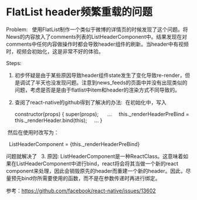 #  FlatList header频繁重载的问题

Problem: 
    使用FlatList制作一个类似于微博的详情页的时候发现了这个问题。将News的内容放入了comments列表的ListHeaderComponent中。结果发现在对comments中任何内容做操作时都会导致header组件的刷新。当header中有视频时，视频会初始化，这是非常不好的体验。

Steps: 
1. 初步怀疑是由于某些原因导致header组件state发生了变化导致re-render，但是调试了半天也没发现问题。注意到news_feeds的页面中并没有出现类似的问题，考虑是否是是由于flatlist中item和header的渲染方式不同导致的。 

2. 查阅了react-native的github得到了解决的办法:
  在初始化中，写入
  
    constructor(props) {
      super(props);
      ...
      this._renderHeaderPreBind = this._renderHeader.bind(this);
      ...
     }
     
  然后在使用时改写为：
  
    ListHeaderComponent = {this._renderHeaderPreBind}
  
  问题就解决了
  
3. 原因: ListHeaderComponent是一种ReactClass。这意味着如果在ListHeaderComponent中进行bind，react将会将其当做一个新的react component来处理，因此会销毁原先的header而重建一个新的header。因此，尽量预先bind你所需要使用的函数，而不是在参数传递时再进行绑定。

参考：https://github.com/facebook/react-native/issues/13602
